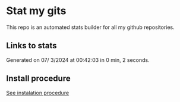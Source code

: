 # Stat my gits

This repo is an automated stats builder for all my github repositories.

## Links to stats


Generated on 07/ 3/2024 at 00:42:03 in 0 min, 2 seconds.

## Install procedure

[See instalation procedure](./src/install.md)
